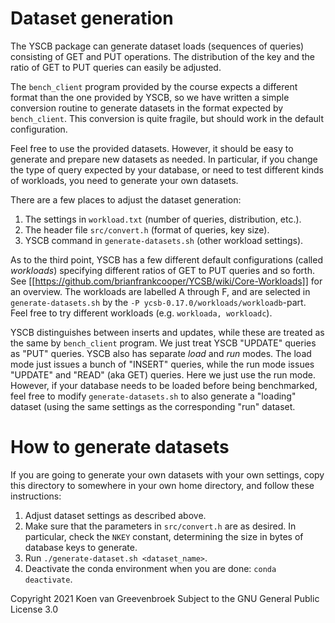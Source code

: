 Dataset generation
==================

The YSCB package can generate dataset loads (sequences of queries) consisting of GET and PUT operations. The distribution of the key and the ratio of GET to PUT queries can easily be adjusted.

The `bench_client` program provided by the course expects a different format than the one provided by YSCB, so we have written a simple conversion routine to generate datasets in the format expected by `bench_client`. This conversion is quite fragile, but should work in the default configuration.

Feel free to use the provided datasets. However, it should be easy to generate and prepare new datasets as needed. In particular, if you change the type of query expected by your database, or need to test different kinds of workloads, you need to generate your own datasets.

There are a few places to adjust the dataset generation:
1. The settings in `workload.txt` (number of queries, distribution, etc.).
2. The header file `src/convert.h` (format of queries, key size).
3. YSCB command in `generate-datasets.sh` (other workload settings).

As to the third point, YSCB has a few different default configurations (called *workloads*) specifying different ratios of GET to PUT queries and so forth. See [[https://github.com/brianfrankcooper/YCSB/wiki/Core-Workloads]] for an overview. The workloads are labelled A through F, and are selected in `generate-datasets.sh` by the `-P ycsb-0.17.0/workloads/workloadb`-part. Feel free to try different workloads (e.g. `workloada, workloadc`).

YSCB distinguishes between inserts and updates, while these are treated as the same by `bench_client` program. We just treat YSCB "UPDATE" queries as "PUT" queries. YSCB also has separate *load* and *run* modes. The load mode just issues a bunch of "INSERT" queries, while the run mode issues "UPDATE" and "READ" (aka GET) queries. Here we just use the run mode. However, if your database needs to be loaded before being benchmarked, feel free to modify `generate-datasets.sh` to also generate a "loading" dataset (using the same settings as the corresponding "run" dataset.

How to generate datasets
========================

If you are going to generate your own datasets with your own settings, copy this directory to somewhere in your own home directory, and follow these instructions:

1. Adjust dataset settings as described above.
2. Make sure that the parameters in `src/convert.h` are as desired. In particular, check the `NKEY` constant, determining the size in bytes of database keys to generate.
4. Run `./generate-dataset.sh <dataset_name>`.
5. Deactivate the conda environment when you are done: `conda deactivate`.

Copyright 2021 Koen van Greevenbroek
Subject to the GNU General Public License 3.0
